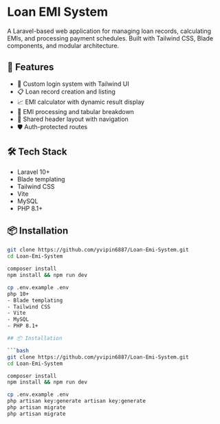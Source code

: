 # Loan EMI System

A Laravel-based web application for managing loan records, calculating EMIs, and processing payment schedules. Built with Tailwind CSS, Blade components, and modular architecture.

## 🚀 Features

- 🔐 Custom login system with Tailwind UI
- 📋 Loan record creation and listing
- 📈 EMI calculator with dynamic result display
- 🧮 EMI processing and tabular breakdown
- 🧭 Shared header layout with navigation
- 🛡️ Auth-protected routes

## 🛠️ Tech Stack

- Laravel 10+
- Blade templating
- Tailwind CSS
- Vite
- MySQL
- PHP 8.1+

## 📦 Installation

```bash
git clone https://github.com/yvipin6887/Loan-Emi-System.git
cd Loan-Emi-System

composer install
npm install && npm run dev

cp .env.example .env
php 10+
- Blade templating
- Tailwind CSS
- Vite
- MySQL
- PHP 8.1+

## 📦 Installation

```bash
git clone https://github.com/yvipin6887/Loan-Emi-System.git
cd Loan-Emi-System

composer install
npm install && npm run dev

cp .env.example .env
php artisan key:generate artisan key:generate
php artisan migrate
php artisan migrate
